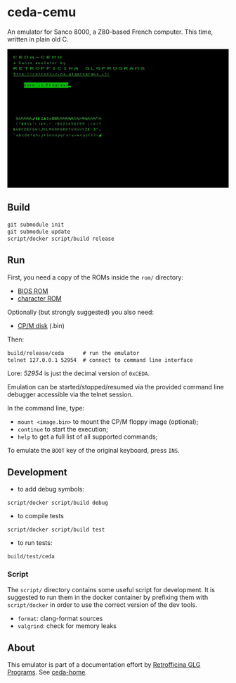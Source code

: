 # ceda-cemu

An emulator for Sanco 8000, a Z80-based French computer.
This time, written in plain old C.

![sample screenshot](img/ceda.gif)

## Build
```
git submodule init
git submodule update
script/docker script/build release
```

## Run
First, you need a copy of the ROMs inside the `rom/` directory:
- [BIOS ROM](https://github.com/GLGPrograms/ceda-home/blob/main/README.md#rom)
- [character ROM](https://github.com/GLGPrograms/ceda-home/blob/main/README.md#rom)

Optionally (but strongly suggested) you also need:
- [CP/M disk](https://github.com/GLGPrograms/ceda-cpm) (.bin)

Then:
```
build/release/ceda      # run the emulator
telnet 127.0.0.1 52954  # connect to command line interface
```

Lore: *52954* is just the decimal version of `0xCEDA`.

Emulation can be started/stopped/resumed via the provided command line debugger accessible via the telnet session.

In the command line, type:
- `mount <image.bin>` to mount the CP/M floppy image (optional);
- `continue` to start the execution;
- `help` to get a full list of all supported commands;

To emulate the `BOOT` key of the original keyboard, press `INS`.

## Development
- to add debug symbols:
```
script/docker script/build debug
```

- to compile tests
```
script/docker script/build test
```

- to run tests:
```
build/test/ceda
```

### Script
The `script/` directory contains some useful script for development.
It is suggested to run them in the docker container by prefixing them with `script/docker` in order to use the correct version of the dev tools.

- `format`: clang-format sources
- `valgrind`: check for memory leaks

## About
This emulator is part of a documentation effort by [Retrofficina GLG Programs](https://retrofficina.glgprograms.it/). See [ceda-home](https://github.com/GLGPrograms/ceda-home).
